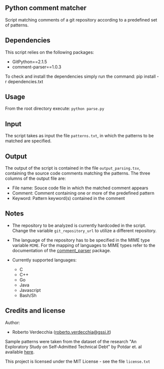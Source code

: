 Python comment matcher
----------------
Script matching comments of a git repository according to a predefined set of patterns.

Dependencies
----------------
This script relies on the following packages:
 * GitPython==2.1.5
 * comment-parser==1.0.3

To check and install the dependencies simply run the command:
pip install -r dependencies.txt

Usage
----------------
From the root directory execute:
`python parse.py`

Input
----------------
The script takes as input the file `patterns.txt`, in which the patterns to be matched are specified.

Output
----------------
The output of the script is contained in the file `output_parsing.tsv`, containing the source code comments matching the patterns.
The three columns of the output file are:
 * File name: Souce code file in which the matched comment appears
 * Comment: Comment containing one or more of the predefined pattern 
 * Keyword: Pattern keyword(s) contained in the comment

Notes
----------------
 * The repository to be analyzed is currently hardcoded in the script. Change the variable `git_repository_url` to utilize a different repository.
 * The language of the repository has to be specified in the MIME type variable `MIME`. For the mapping of languages to MIME types refer to the documentation of the [comment_parser](https://pypi.python.org/pypi/comment_parser/1.0.3) package.

* Currently supported languages:
  * C
  * C++
  * Go
  * Java
  * Javascript
  * Bash/Sh
  
Credits and license
----------------
Author: 
* Roberto Verdecchia (roberto.verdecchia@gssi.it)

Sample patterns were taken from the dataset of the research "An Exploratory Study on Self-Admitted Technical Debt" by Potdar et. al available [here](http://users.encs.concordia.ca/~eshihab/data/ICSME2014/satd.html).

This project is licensed under the MIT License - see the file `license.txt`
